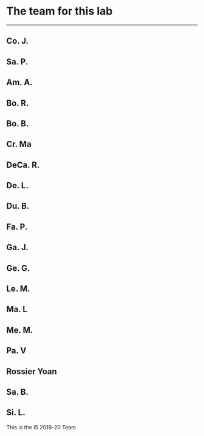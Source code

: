 # The team for this lab

-----------------------------
Co. J.
-----------------------------
Sa. P.
-----------------------------
Am. A.
-----------------------------
Bo. R.
-----------------------------
Bo. B.
-----------------------------
Cr. Ma
-----------------------------
DeCa. R.
-----------------------------
De. L.
-----------------------------
Du. B.
-----------------------------
Fa. P.
-----------------------------
Ga. J.
-----------------------------
Ge. G.
-----------------------------
Le. M.
-----------------------------
Ma. L
-----------------------------
Me. M.
-----------------------------
Pa. V
-----------------------------
Rossier Yoan
-----------------------------
Sa. B.
-----------------------------
Si. L.
-----------------------------

This is the I5 2019-20 Team
